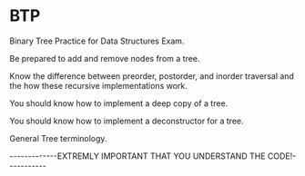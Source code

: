# BTP
Binary Tree Practice for Data Structures Exam.

Be prepared to add and remove nodes from a tree.

Know the difference between preorder, postorder, and inorder traversal and the how these recursive implementations work.

You should know how to implement a deep copy of a tree.

You should know how to implement a deconstructor for a tree.

General Tree terminology.


-------------EXTREMLY IMPORTANT THAT YOU UNDERSTAND THE CODE!-----------
